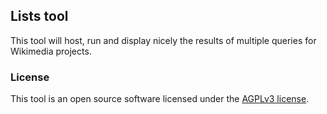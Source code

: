 ## Lists tool

This tool will host, run and display nicely the results of multiple queries for Wikimedia projects.

### License

This tool is an open source software licensed under the [AGPLv3 license](http://opensource.org/licenses/AGPL-3.0).
